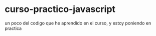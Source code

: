 # curso-practico-javascript
un poco del codigo que he aprendido en el curso, y estoy poniendo en practica
